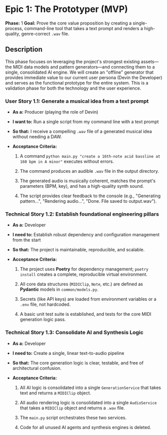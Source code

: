 # Epic 1: The Prototyper (MVP)

**Phase:** 1 **Goal:** Prove the core value proposition by creating a single-process, command-line tool that takes a text prompt and renders a high-quality, genre-correct `.wav` file.

## Description

This phase focuses on leveraging the project's strongest existing assets—the MIDI data models and pattern generators—and connecting them to a single, consolidated AI engine. We will create an "offline" generator that provides immediate value to our current user persona (Devin the Developer) and serves as the functional prototype for the entire system. This is a validation phase for both the technology and the user experience.

### User Story 1.1: Generate a musical idea from a text prompt

-   **As a:** Producer (playing the role of Devin)
    
-   **I want to:** Run a single script from my command line with a text prompt
    
-   **So that:** I receive a compelling `.wav` file of a generated musical idea without needing a DAW.
    
-   **Acceptance Criteria:**
    
    1.  A command `python main.py "create a 16th-note acid bassline at 160 bpm in A minor"` executes without errors.
        
    2.  The command produces an audible `.wav` file in the output directory.
        
    3.  The generated audio is musically coherent, matches the prompt's parameters (BPM, key), and has a high-quality synth sound.
        
    4.  The script provides clear feedback to the console (e.g., "Generating pattern...", "Rendering audio...", "Done. File saved to output.wav").
        

### Technical Story 1.2: Establish foundational engineering pillars

-   **As a:** Developer
    
-   **I need to:** Establish robust dependency and configuration management from the start
    
-   **So that:** The project is maintainable, reproducible, and scalable.
    
-   **Acceptance Criteria:**
    
    1.  The project uses **Poetry** for dependency management; `poetry install` creates a complete, reproducible virtual environment.
        
    2.  All core data structures (`MIDIClip`, `Note`, etc.) are defined as **Pydantic** models in `common/models.py`.
        
    3.  Secrets (like API keys) are loaded from environment variables or a `.env` file, not hardcoded.
        
    4.  A basic unit test suite is established, and tests for the core MIDI generation logic pass.
        

### Technical Story 1.3: Consolidate AI and Synthesis Logic

-   **As a:** Developer
    
-   **I need to:** Create a single, linear text-to-audio pipeline
    
-   **So that:** The core generation logic is clear, testable, and free of architectural confusion.
    
-   **Acceptance Criteria:**
    
    1.  All AI logic is consolidated into a single `GenerationService` that takes text and returns a `MIDIClip` object.
        
    2.  All audio rendering logic is consolidated into a single `AudioService` that takes a `MIDIClip` object and returns a `.wav` file.
        
    3.  The `main.py` script orchestrates these two services.
        
    4.  Code for all unused AI agents and synthesis engines is deleted.

